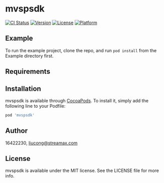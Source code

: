 # mvspsdk

[![CI Status](https://img.shields.io/travis/16422230/mvspsdk.svg?style=flat)](https://travis-ci.org/16422230/mvspsdk)
[![Version](https://img.shields.io/cocoapods/v/mvspsdk.svg?style=flat)](https://cocoapods.org/pods/mvspsdk)
[![License](https://img.shields.io/cocoapods/l/mvspsdk.svg?style=flat)](https://cocoapods.org/pods/mvspsdk)
[![Platform](https://img.shields.io/cocoapods/p/mvspsdk.svg?style=flat)](https://cocoapods.org/pods/mvspsdk)

## Example

To run the example project, clone the repo, and run `pod install` from the Example directory first.

## Requirements

## Installation

mvspsdk is available through [CocoaPods](https://cocoapods.org). To install
it, simply add the following line to your Podfile:

```ruby
pod 'mvspsdk'
```

## Author

16422230, liucong@streamax.com

## License

mvspsdk is available under the MIT license. See the LICENSE file for more info.
